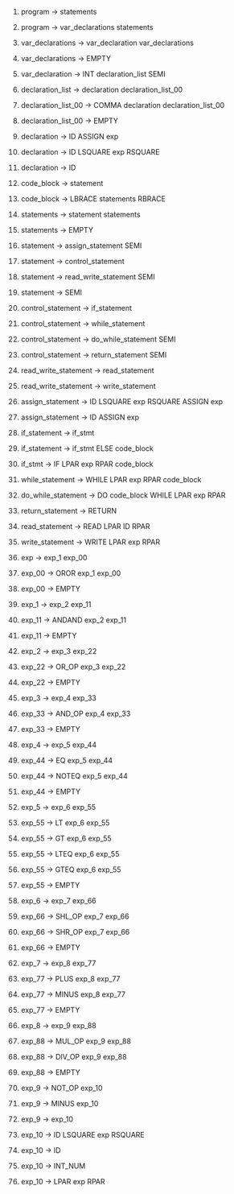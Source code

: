 <!-- Grammar Rule -->
<!-- 0. S' -> program EOF -->
1. program -> statements
2. program -> var_declarations statements

3. var_declarations -> var_declaration var_declarations
4. var_declarations -> EMPTY

5. var_declaration -> INT declaration_list SEMI

6. declaration_list -> declaration declaration_list_00
7. declaration_list_00 -> COMMA declaration declaration_list_00
8. declaration_list_00 -> EMPTY

9. declaration -> ID ASSIGN exp
10. declaration -> ID LSQUARE exp RSQUARE
11. declaration -> ID

12. code_block -> statement
13. code_block -> LBRACE statements RBRACE

14. statements -> statement statements
15. statements -> EMPTY

16. statement -> assign_statement SEMI
17. statement -> control_statement
18. statement -> read_write_statement SEMI
19. statement -> SEMI

20. control_statement -> if_statement
21. control_statement -> while_statement
22. control_statement -> do_while_statement SEMI
23. control_statement -> return_statement SEMI

24. read_write_statement -> read_statement
25. read_write_statement -> write_statement

26. assign_statement -> ID LSQUARE exp RSQUARE ASSIGN exp
27. assign_statement -> ID ASSIGN exp

28. if_statement -> if_stmt
29. if_statement -> if_stmt ELSE code_block

30. if_stmt -> IF LPAR exp RPAR code_block

31. while_statement -> WHILE LPAR exp RPAR code_block

32. do_while_statement -> DO code_block WHILE LPAR exp RPAR

33. return_statement -> RETURN

34. read_statement -> READ LPAR ID RPAR

35. write_statement -> WRITE LPAR exp RPAR

36. exp -> exp_1 exp_00
37. exp_00 -> OROR exp_1 exp_00
38. exp_00 -> EMPTY

39. exp_1 -> exp_2 exp_11
40. exp_11 -> ANDAND exp_2 exp_11
41. exp_11 -> EMPTY

42. exp_2 -> exp_3 exp_22
43. exp_22 -> OR_OP exp_3 exp_22
44. exp_22 -> EMPTY

45. exp_3 -> exp_4 exp_33
46. exp_33 -> AND_OP exp_4 exp_33
47. exp_33 -> EMPTY

48. exp_4 -> exp_5 exp_44
49. exp_44 -> EQ exp_5 exp_44
50. exp_44 -> NOTEQ exp_5 exp_44
51. exp_44 -> EMPTY

52. exp_5 -> exp_6 exp_55
53. exp_55 -> LT exp_6 exp_55
54. exp_55 -> GT exp_6 exp_55
55. exp_55 -> LTEQ exp_6 exp_55
56. exp_55 -> GTEQ exp_6 exp_55
57. exp_55 -> EMPTY

58. exp_6 -> exp_7 exp_66
59. exp_66 -> SHL_OP exp_7 exp_66
60. exp_66 -> SHR_OP exp_7 exp_66
61. exp_66 -> EMPTY

62. exp_7 -> exp_8 exp_77
63. exp_77 -> PLUS exp_8 exp_77
64. exp_77 -> MINUS exp_8 exp_77
65. exp_77 -> EMPTY

66. exp_8 -> exp_9 exp_88
67. exp_88 -> MUL_OP exp_9 exp_88
68. exp_88 -> DIV_OP exp_9 exp_88
69. exp_88 -> EMPTY

70. exp_9 -> NOT_OP exp_10
71. exp_9 -> MINUS exp_10
72. exp_9 -> exp_10

73. exp_10 -> ID LSQUARE exp RSQUARE
74. exp_10 -> ID
75. exp_10 -> INT_NUM
76. exp_10 -> LPAR exp RPAR